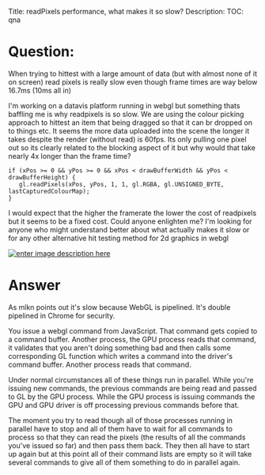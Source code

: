 Title: readPixels performance, what makes it so slow?
Description:
TOC: qna

# Question:

When trying to hittest with a large amount of data (but with almost none of it on screen) read pixels is really slow even though frame times are way below 16.7ms (10ms all in)

I'm working on a datavis platform running in webgl but something thats baffling me is why readpixels is so slow.  We are using the colour picking approach to hittest an item that being dragged so that it can br dropped on to things etc.  It seems the more data uploaded into the scene the longer it takes despite the render (without read) is 60fps.  Its only pulling one pixel out so its clearly related to the blocking aspect of it but why would that take nearly 4x longer than the frame time?


    if (xPos >= 0 && yPos >= 0 && xPos < drawBufferWidth && yPos < drawBufferHeight) {
       gl.readPixels(xPos, yPos, 1, 1, gl.RGBA, gl.UNSIGNED_BYTE, lastCapturedColourMap);
    }


I would expect that the higher the framerate the lower the cost of readpixels but it seems to be a fixed cost.  Could anyone enlighten me?  I'm looking for anyone who might understand better about what actually makes it slow or for any other alternative hit testing method for 2d graphics in webgl

[![enter image description here][1]][1]


  [1]: https://i.stack.imgur.com/PoaRy.png

# Answer

As mlkn points out it's slow because WebGL is pipelined. It's double pipelined in Chrome for security.

You issue a webgl command from JavaScript. That command gets copied to a command buffer. Another process, the GPU process reads that command, it validates that you aren't doing something bad and then calls some corresponding GL function which writes a command into the driver's command buffer. Another process reads that command. 

Under normal circumstances all of these things run in parallel. While you're issuing new commands, the previous commands are being read and passed to GL by the GPU process. While the GPU process is issuing commands the GPU and GPU driver is off processing previous commands before that.

The moment you try to read though all of those processes running in parallel have to stop and all of them have to wait for all commands to process so that they can read the pixels (the results of all the commands you've issued so far) and then pass them back. They then all have to start up again but at this point all of their command lists are empty so it will take several commands to give all of them something to do in parallel again.


